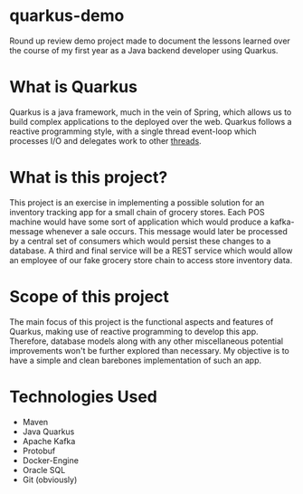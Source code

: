 # quarkus-demo
Round up review demo project made to document the lessons learned over the course of my first year as a Java backend developer using Quarkus.

# What is Quarkus
Quarkus is a java framework, much in the vein of Spring, which allows us to build complex applications to the deployed over the web.
Quarkus follows a reactive programming style, with a single thread event-loop which processes I/O and delegates work to other [threads](https://quarkus.io/guides/virtual-threads).

# What is this project?
This project is an exercise in implementing a possible solution for an inventory tracking app for a small chain of grocery stores.
Each POS machine would have some sort of application which would produce a kafka-message whenever a sale occurs. This message would later be processed by a central set of consumers which would persist these changes to a database.
A third and final service will be a REST service which would allow an employee of our fake grocery store chain to access store inventory data.

# Scope of this project
The main focus of this project is the functional aspects and features of Quarkus, making use of reactive programming to develop this app. Therefore, database models along with any other miscellaneous potential improvements won't be further explored than necessary. My objective is to have a simple and clean barebones implementation of such an app.

# Technologies Used

- Maven
- Java Quarkus
- Apache Kafka
- Protobuf
- Docker-Engine
- Oracle SQL
- Git (obviously)
